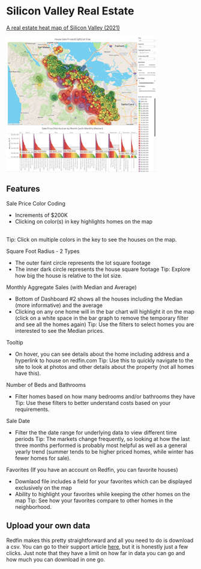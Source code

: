 # Silicon Valley Real Estate
[A real estate heat map of Silicon Valley (2021)](https://public.tableau.com/app/profile/paula/viz/RealEstateAnalysisHeatMap-SiliconValley/1HouseSalesSqftLotSize)

[<img alt="Interactive Tableau Heat Map Visualization" width="400px" src="https://github.com/pleonova/real-estate/blob/main/Screenshots/sold_houses_sqft_lot_size2.png" />](https://public.tableau.com/app/profile/paula/viz/RealEstateAnalysisHeatMap-SiliconValley/1HouseSalesSqftLotSize)


## Features

Sale Price Color Coding
- Increments of $200K
- Clicking on color(s) in key highlights homes on the map
<br />
Tip: Click on multiple colors in the key to see the houses on the map.

Square Foot Radius - 2 Types
- The outer faint circle represents the lot square footage
- The inner dark circle represents the house square footage
Tip: Explore how big the house is relative to the lot size.

Monthly Aggregate Sales (with Median and Average)
- Bottom of Dashboard #2 shows all the houses including the Median (more informative) and the average
- Clicking on any one home will in the bar chart will highlight it on the map (click on a white space in the bar graph to remove the temporary filter and see all the homes again)
Tip: Use the filters to select homes you are interested to see the Median prices. 

Tooltip
- On hover, you can see details about the home including address and a hyperlink to house on redfin.com
Tip: Use this to quickly navigate to the site to look at photos and other details about the property (not all homes have this).

Number of Beds and Bathrooms
- Filter homes based on how many bedrooms and/or bathrooms they have
Tip: Use these filters to better understand costs based on your requirements.

Sale Date
- Filter the the date range for underlying data to view different time periods
Tip: The markets change frequently, so looking at how the last three months performed is probably most helpful as well as a general yearly trend (summer tends to be higher priced homes, while winter has fewer homes for sale).

Favorites
(If you have an account on Redfin, you can favorite houses)
- Downlaod file includes a field for your favorites which can be displayed exclusively on the map
- Ability to highlight your favorites while keeping the other homes on the map
Tip: See how your favorites compare to other homes in the neighborhood.



## Upload your own data

Redfin makes this pretty straightforward and all you need to do is download a csv. You can go to their support article [here](https://support.redfin.com/hc/en-us/articles/360016476931-Downloading-Data-), but it is honestly just a few clicks. Just note that they have a limit on how far in data you can go and how much you can download in one go.
